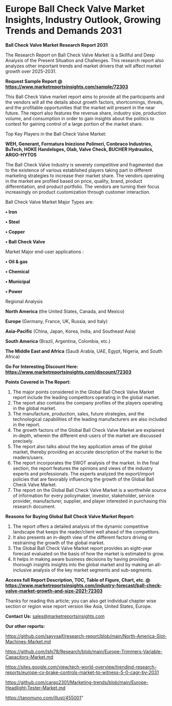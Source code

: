 # Europe Ball Check Valve Market Insights, Industry Outlook, Growing Trends and Demands 2031

<strong>Ball Check Valve Market Research Report 2031</strong>

The Research Report on Ball Check Valve Market is a Skillful and Deep Analysis of the Present Situation and Challenges. This research report also analyzes other important trends and market drivers that will affect market growth over 2025-2031.

<strong>Request Sample Report @ <a href=https://www.marketreportsinsights.com/sample/72303>https://www.marketreportsinsights.com/sample/72303</a></strong>

This Ball Check Valve market report aims to provide all the participants and the vendors will all the details about growth factors, shortcomings, threats, and the profitable opportunities that the market will present in the near future. The report also features the revenue share, industry size, production volume, and consumption in order to gain insights about the politics to contest for gaining control of a large portion of the market share.

Top Key Players in the Ball Check Valve Market:

<strong>WEH, Generant, Formatura Iniezione Polimeri, Conbraco Industries, BuTech, HOKE Handelsges, Olab, Valve Check, BUCHER Hydraulics, ARGO-HYTOS</strong>

The Ball Check Valve Industry is severely competitive and fragmented due to the existence of various established players taking part in different marketing strategies to increase their market share. The vendors operating in the market are profiled based on price, quality, brand, product differentiation, and product portfolio. The vendors are turning their focus increasingly on product customization through customer interaction.

Ball Check Valve Market Major Types are:

<strong>• Iron

• Steel

• Copper

• Ball Check Valve</strong>

Market Major end-user applications :

<strong>• Oil & gas

• Chemical

• Municipal

• Power</strong>

Regional Analysis

</u><strong><b>North America</b></strong> (the United States, Canada, and Mexico)

<strong><b>Europe </b></strong>(Germany, France, UK, Russia, and Italy)

<strong><b>Asia-Pacific</b></strong> (China, Japan, Korea, India, and Southeast Asia)

<strong><b>South America</b></strong> (Brazil, Argentina, Colombia, etc.)

<strong><b>The Middle East and Africa</b></strong> (Saudi Arabia, UAE, Egypt, Nigeria, and South Africa)

<strong>Go For Interesting Discount Here: <a href=https://www.marketreportsinsights.com/discount/72303>https://www.marketreportsinsights.com/discount/72303</a></strong>

<strong>Points Covered in The Report:</strong>
<ol>
  <li>The major points considered in the Global Ball Check Valve Market report include the leading competitors operating in the global market.</li>
  <li>The report also contains the company profiles of the players operating in the global market.</li>
  <li>The manufacture, production, sales, future strategies, and the technological capabilities of the leading manufacturers are also included in the report.</li>
  <li>The growth factors of the Global Ball Check Valve Market are explained in-depth, wherein the different end-users of the market are discussed precisely.</li>
  <li>The report also talks about the key application areas of the global market, thereby providing an accurate description of the market to the readers/users.</li>
  <li>The report incorporates the SWOT analysis of the market. In the final section, the report features the opinions and views of the industry experts and professionals. The experts analyzed the export/import policies that are favorably influencing the growth of the Global Ball Check Valve Market.</li>
  <li>The report on the Global Ball Check Valve Market is a worthwhile source of information for every policymaker, investor, stakeholder, service provider, manufacturer, supplier, and player interested in purchasing this research document.</li>
</ol>
<strong>Reasons for Buying Global Ball Check Valve Market Report:</strong>

<ol>
  <li>The report offers a detailed analysis of the dynamic competitive landscape that keeps the reader/client well ahead of the competitors.</li>
  <li>It also presents an in-depth view of the different factors driving or restraining the growth of the global market.</li>
  <li>The Global Ball Check Valve Market report provides an eight-year forecast evaluated on the basis of how the market is estimated to grow.</li>
  <li>It helps in making aware business decisions by having providing thorough insights insights into the global market and by making an all-inclusive analysis of the key market segments and sub-segments.</li>
</ol>
<strong>Access full Report Description, TOC, Table of Figure, Chart, etc. @ <a href=https://www.marketreportsinsights.com/industry-forecast/ball-check-valve-market-growth-and-size-2021-72303>https://www.marketreportsinsights.com/industry-forecast/ball-check-valve-market-growth-and-size-2021-72303</a></strong>


Thanks for reading this article; you can also get individual chapter wise section or region wise report version like Asia, United States, Europe.

<strong>Contact Us:</strong>
sales@marketreportsinsights.com

<strong>Our other reports:</strong>

<a href=https://github.com/sayysaif/research-report/blob/main/North-America-Slot-Machines-Market.md>https://github.com/sayysaif/research-report/blob/main/North-America-Slot-Machines-Market.md</a>

<a href=https://github.com/Ishi78/Research/blob/main/Europe-Trimmers-Variable-Capacitors-Market.md>https://github.com/Ishi78/Research/blob/main/Europe-Trimmers-Variable-Capacitors-Market.md</a>

<a href=https://sites.google.com/view/tech-world-overview/trendind-research-reports/europe-cv-brake-controls-market-to-witness-5-0-cagr-by-2031>https://sites.google.com/view/tech-world-overview/trendind-research-reports/europe-cv-brake-controls-market-to-witness-5-0-cagr-by-2031</a>

<a href=https://github.com/cargo2301/Marketing-trends/blob/main/Europe-Headlight-Tester-Market.md>https://github.com/cargo2301/Marketing-trends/blob/main/Europe-Headlight-Tester-Market.md</a>

<a href=https://tanomuno.com/illust/455001>https://tanomuno.com/illust/455001</a>"
